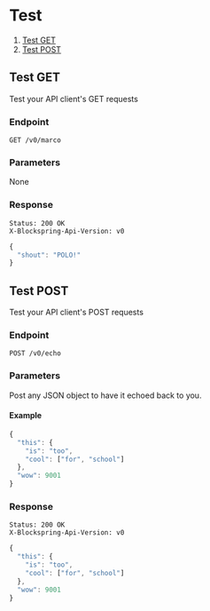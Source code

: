 # Test

1. [Test GET](#test-get)
2. [Test POST](#test-post)

## Test GET

Test your API client's GET requests

### Endpoint

`GET /v0/marco`

### Parameters

None

### Response

```http
Status: 200 OK
X-Blockspring-Api-Version: v0
```

```javascript
{
  "shout": "POLO!"
}
```

## Test POST

Test your API client's POST requests

### Endpoint

`POST /v0/echo`

### Parameters

Post any JSON object to have it echoed back to you.

#### Example

```javascript
{
  "this": {
    "is": "too",
    "cool": ["for", "school"]
  },
  "wow": 9001
}
```

### Response

```http
Status: 200 OK
X-Blockspring-Api-Version: v0
```

```javascript
{
  "this": {
    "is": "too",
    "cool": ["for", "school"]
  },
  "wow": 9001
}
```
